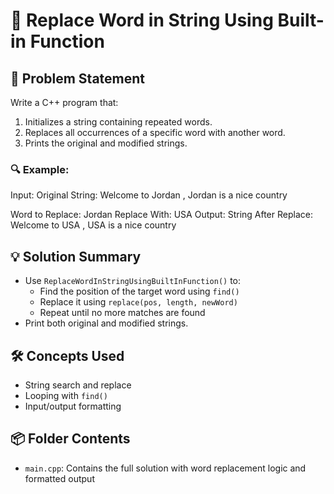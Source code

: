 # 🔁 Replace Word in String Using Built-in Function

## 🧩 Problem Statement
Write a C++ program that:
1. Initializes a string containing repeated words.
2. Replaces all occurrences of a specific word with another word.
3. Prints the original and modified strings.

### 🔍 Example:
Input:
Original String: 
Welcome to Jordan , Jordan is a nice country

Word to Replace: Jordan 
Replace With: USA
Output:
String After Replace: Welcome to USA , USA is a nice country

## 💡 Solution Summary
- Use `ReplaceWordInStringUsingBuiltInFunction()` to:
  - Find the position of the target word using `find()`
  - Replace it using `replace(pos, length, newWord)`
  - Repeat until no more matches are found
- Print both original and modified strings.

## 🛠️ Concepts Used
- String search and replace
- Looping with `find()`
- Input/output formatting

## 📦 Folder Contents
- `main.cpp`: Contains the full solution with word replacement logic and formatted output

